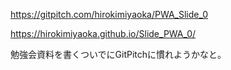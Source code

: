 
https://gitpitch.com/hirokimiyaoka/PWA_Slide_0

https://hirokimiyaoka.github.io/Slide_PWA_0/

勉強会資料を書くついでにGitPitchに慣れようかなと。

